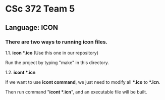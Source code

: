 # CSc 372 Team 5

## Language: ICON

### There are two ways to running icon files.

1.1. **icon \*.ico** (Use this one in our repository)

Run the project by typing "make" in this directory.

1.2. **icont \*.icn**

If we want to use **icont command**, we just need to modify all **\*.ico** to **\*.icn**.

Then run command "**icont \*.icn**", and an executable file will be built.



